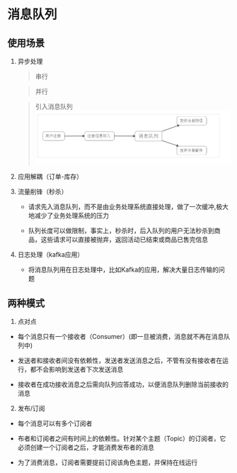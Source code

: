 # 消息队列

## 使用场景

1. 异步处理

   >串行
     ![]()
     
   >并行
     ![]()
     
   >引入消息队列
     ![](https://github.com/vicjiafeng/html_study/blob/master/image/1.png)


2. 应用解耦（订单-库存）

   >

3. 流量削锋（秒杀）

   >
  
   * 请求先入消息队列，而不是由业务处理系统直接处理，做了一次缓冲,极大地减少了业务处理系统的压力
   
   * 队列长度可以做限制，事实上，秒杀时，后入队列的用户无法秒杀到商品，这些请求可以直接被抛弃，返回活动已结束或商品已售完信息
   
4. 日志处理（kafka应用）

   * 将消息队列用在日志处理中，比如Kafka的应用，解决大量日志传输的问题
   

## 两种模式

1. 点对点
  
  * 每个消息只有一个接收者（Consumer）(即一旦被消费，消息就不再在消息队列中)
  
  * 发送者和接收者间没有依赖性，发送者发送消息之后，不管有没有接收者在运行，都不会影响到发送者下次发送消息
  
  * 接收者在成功接收消息之后需向队列应答成功，以便消息队列删除当前接收的消息

2. 发布/订阅
  
  * 每个消息可以有多个订阅者
  
  * 布者和订阅者之间有时间上的依赖性。针对某个主题（Topic）的订阅者，它必须创建一个订阅者之后，才能消费发布者的消息
  
  * 为了消费消息，订阅者需要提前订阅该角色主题，并保持在线运行
